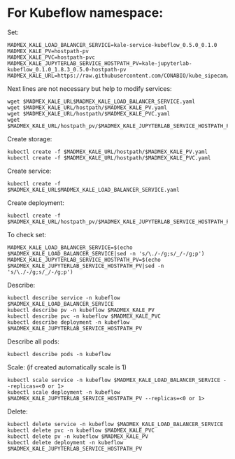 # For Kubeflow namespace:

Set:

```
MADMEX_KALE_LOAD_BALANCER_SERVICE=kale-service-kubeflow_0.5.0_0.1.0
MADMEX_KALE_PV=hostpath-pv
MADMEX_KALE_PVC=hostpath-pvc
MADMEX_KALE_JUPYTERLAB_SERVICE_HOSTPATH_PV=kale-jupyterlab-kubeflow_0.1.0_1.8.3_0.5.0-hostpath-pv
MADMEX_KALE_URL=https://raw.githubusercontent.com/CONABIO/kube_sipecam/master/minikube_sipecam/deployments/MAD_Mex/
```

Next lines are not necessary but help to modify services:

```
wget $MADMEX_KALE_URL$MADMEX_KALE_LOAD_BALANCER_SERVICE.yaml
wget $MADMEX_KALE_URL/hostpath/$MADMEX_KALE_PV.yaml
wget $MADMEX_KALE_URL/hostpath/$MADMEX_KALE_PVC.yaml
wget $MADMEX_KALE_URL/hostpath_pv/$MADMEX_KALE_JUPYTERLAB_SERVICE_HOSTPATH_PV.yaml
```

Create storage:

```
kubectl create -f $MADMEX_KALE_URL/hostpath/$MADMEX_KALE_PV.yaml
kubectl create -f $MADMEX_KALE_URL/hostpath/$MADMEX_KALE_PVC.yaml
```

Create service:

```
kubectl create -f $MADMEX_KALE_URL$MADMEX_KALE_LOAD_BALANCER_SERVICE.yaml
```

Create deployment:

```
kubectl create -f $MADMEX_KALE_URL/hostpath_pv/$MADMEX_KALE_JUPYTERLAB_SERVICE_HOSTPATH_PV.yaml
```

To check set:

```
MADMEX_KALE_LOAD_BALANCER_SERVICE=$(echo $MADMEX_KALE_LOAD_BALANCER_SERVICE|sed -n 's/\./-/g;s/_/-/g;p')
MADMEX_KALE_JUPYTERLAB_SERVICE_HOSTPATH_PV=$(echo $MADMEX_KALE_JUPYTERLAB_SERVICE_HOSTPATH_PV|sed -n 's/\./-/g;s/_/-/g;p')
```

Describe:

```
kubectl describe service -n kubeflow $MADMEX_KALE_LOAD_BALANCER_SERVICE
kubectl describe pv -n kubeflow $MADMEX_KALE_PV
kubectl describe pvc -n kubeflow $MADMEX_KALE_PVC
kubectl describe deployment -n kubeflow $MADMEX_KALE_JUPYTERLAB_SERVICE_HOSTPATH_PV
```

Describe all pods:

```
kubectl describe pods -n kubeflow
```

Scale: (if created automatically scale is 1)

```
kubectl scale service -n kubeflow $MADMEX_KALE_LOAD_BALANCER_SERVICE --replicas=<0 or 1>
kubectl scale deployment -n kubeflow $MADMEX_KALE_JUPYTERLAB_SERVICE_HOSTPATH_PV --replicas=<0 or 1>
```

Delete:

```
kubectl delete service -n kubeflow $MADMEX_KALE_LOAD_BALANCER_SERVICE
kubectl delete pvc -n kubeflow $MADMEX_KALE_PVC
kubectl delete pv -n kubeflow $MADMEX_KALE_PV
kubectl delete deployment -n kubeflow $MADMEX_KALE_JUPYTERLAB_SERVICE_HOSTPATH_PV 
```
